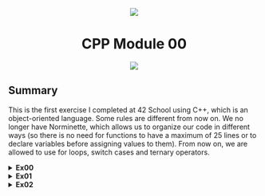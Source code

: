 <p align="center">
    <img src="https://www.42porto.com/wp-content/uploads/2024/08/42-Porto-Horizontal.png"/>
</p>
<h1 align="center">CPP Module 00</h1>
<p align="center">
    <img src="https://github.com/user-attachments/assets/123c3d97-b5e6-4227-9891-3de007036138"/>
</p>

## Summary
This is the first exercise I completed at 42 School using C++, which is an object-oriented language. Some rules are different from now on. We no longer have Norminette, which allows us to organize our code in different ways (so there is no need for functions to have a maximum of 25 lines or to declare variables before assigning values to them). From now on, we are allowed to use for loops, switch cases and ternary operators.

<details>
<summary><b>Ex00</b></summary>
This is the first C++ exercise. The program should print the message inputted by the user in uppercase. If there are no arguments, it will print a predefined message. I applied a for loop and the ternary operator to make the code more concise. These two concepts were forbidden in the 42-School C programs. The ternary operator is similar to an if/else statement: <b><condition> ? <if true> : <if false></b>. The for loop is almost the same as a while loop, but on the same line, we can define the variable that will be the counter, specify the end condition and set the increment.
</details>

<details>
<summary><b>Ex01</b></summary>
This exercise aims to create a phone book that can hold 8 different contacts. From this, we can determine that two different <b>classes</b> will be implemented, each with its own <b>methods</b>. One class will be Contact and the other will be PhoneBook. The PhoneBook class will inherit from Contact and will contain an array of 8 contacts. Each class will have its own methods declared in the <b>.hpp</b> file and their implementations will be done in the corresponding <b>.cpp</b> file. We also have <b>constructors</b> that are special member functions that allow the creation of an object of a specified class.
</details>

<details>
<summary><b>Ex02</b></summary>
This is not a mandatory exercise, but it is quite interesting to do. We have already received the <b>.hpp</b> file, a <b>test.cpp</b> file and a log file. From this file we need to implement the methods in a <b>.cpp</b> file. Looking at the tests file we learn some new conceps:
<ul>
    <il>foreach: </b>
    <il>vectors: </b>
    <il>iterators: </b>
</ul>
</details>